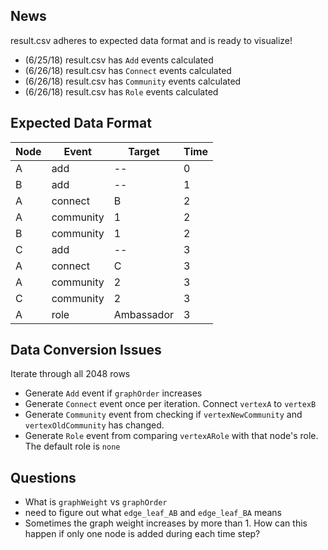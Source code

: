## News 

result.csv adheres to expected data format and is ready to visualize!  

- (6/25/18) result.csv has `Add` events calculated
- (6/26/18) result.csv has `Connect` events calculated
- (6/26/18) result.csv has `Community` events calculated
- (6/26/18) result.csv has `Role` events calculated

## Expected Data Format

| Node | Event | Target | Time |
|------|-------|--------|------|
| A | add | -- | 0|
| B | add | -- | 1|
| A | connect | B | 2 |
| A | community | 1 | 2 |
| B | community | 1 | 2 |
| C | add | -- | 3 |
| A | connect | C | 3 |
| A | community | 2 | 3 |
| C | community | 2 | 3 |
| A | role | Ambassador | 3 |

## Data Conversion Issues

Iterate through all 2048 rows
- Generate `Add` event if `graphOrder` increases
- Generate `Connect` event once per iteration. Connect `vertexA` to `vertexB`
- Generate `Community` event from checking if `vertexNewCommunity` and `vertexOldCommunity` has changed.
- Generate `Role` event from comparing `vertexARole` with that node's role.  The default role is `none`

## Questions
- What is `graphWeight` vs `graphOrder`
- need to figure out what `edge_leaf_AB` and `edge_leaf_BA` means
- Sometimes the graph weight increases by more than 1.  How can this happen if only one node is added during each time step?